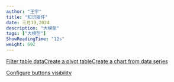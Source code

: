 ```yaml
---
author: "王宇"
title: "知识插件"
date: 三月19,2024
description: "大模型"
tags: ["大模型"]
ShowReadingTime: "12s"
weight: 692
---
```

[Filter table data](#)[Create a pivot table](#)[Create a chart from data series](#)

[Configure buttons visibility](/users/tfac-settings.action)